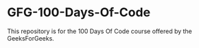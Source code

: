 # GFG-100-Days-Of-Code
This repository is for the 100 Days Of Code course offered by the GeeksForGeeks.
